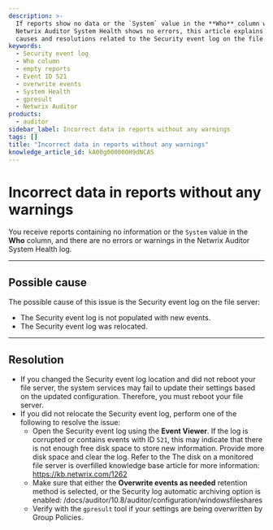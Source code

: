```yaml
---
description: >-
  If reports show no data or the `System` value in the **Who** column while
  Netwrix Auditor System Health shows no errors, this article explains possible
  causes and resolutions related to the Security event log on the file server.
keywords:
  - Security event log
  - Who column
  - empty reports
  - Event ID 521
  - overwrite events
  - System Health
  - gpresult
  - Netwrix Auditor
products:
  - auditor
sidebar_label: Incorrect data in reports without any warnings
tags: []
title: "Incorrect data in reports without any warnings"
knowledge_article_id: kA00g000000H9dNCAS
---
```


# Incorrect data in reports without any warnings

You receive reports containing no information or the `System` value in the **Who** column, and there are no errors or warnings in the Netwrix Auditor System Health log.

---

## Possible cause

The possible cause of this issue is the Security event log on the file server:

- The Security event log is not populated with new events.
- The Security event log was relocated.

---

## Resolution

- If you changed the Security event log location and did not reboot your file server, the system services may fail to update their settings based on the updated configuration. Therefore, you must reboot your file server.
- If you did not relocate the Security event log, perform one of the following to resolve the issue:
  - Open the Security event log using the **Event Viewer**. If the log is corrupted or contains events with ID `521`, this may indicate that there is not enough free disk space to store new information. Provide more disk space and clear the log. Refer to the The disk on a monitored file server is overfilled knowledge base article for more information: https://kb.netwrix.com/1262
  - Make sure that either the **Overwrite events as needed** retention method is selected, or the Security log automatic archiving option is enabled: /docs/auditor/10.8/auditor/configuration/windowsfileshares
  - Verify with the `gpresult` tool if your settings are being overwritten by Group Policies.

